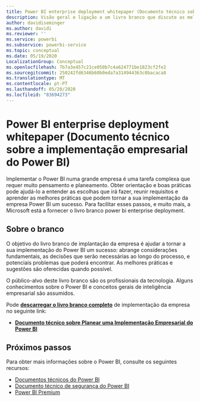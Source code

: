 ```yaml
---
title: Power BI enterprise deployment whitepaper (Documento técnico sobre a implementação empresarial do Power BI)
description: Visão geral e ligação a um livro branco que discute as melhores práticas para implementações de Power BI na empresa
author: davidiseminger
ms.author: davidi
ms.reviewer: ''
ms.service: powerbi
ms.subservice: powerbi-service
ms.topic: conceptual
ms.date: 05/19/2020
LocalizationGroup: Conceptual
ms.openlocfilehash: 7b7a3e457c21ce050b7c4a624771be1823cf2fe2
ms.sourcegitcommit: 250242fd6346b60b0eda7a314944363c0bacaca8
ms.translationtype: MT
ms.contentlocale: pt-PT
ms.lasthandoff: 05/20/2020
ms.locfileid: "83694273"
---
```

# <a name="power-bi-enterprise-deployment-whitepaper"></a>Power BI enterprise deployment whitepaper (Documento técnico sobre a implementação empresarial do Power BI)

Implementar o Power BI numa grande empresa é uma tarefa complexa que requer muito pensamento e planeamento. Obter orientação e boas práticas pode ajudá-lo a entender as escolhas que irá fazer, reunir requisitos e aprender as melhores práticas que podem tornar a sua implementação da empresa Power BI um sucesso. Para facilitar esses passos, e muito mais, a Microsoft está a fornecer o livro branco power bi enterprise deployment.

## <a name="about-the-whitepaper"></a>Sobre o branco
O objetivo do livro branco de implantação da empresa é ajudar a tornar a sua implementação do Power BI um sucesso: abrange considerações fundamentais, as decisões que serão necessárias ao longo do processo, e potenciais problemas que poderá encontrar. As melhores práticas e sugestões são oferecidas quando possível.

O público-alvo deste livro branco são os profissionais da tecnologia. Alguns conhecimentos sobre o Power BI e conceitos gerais de inteligência empresarial são assumidos.

Pode [**descarregar o livro branco completo**](https://aka.ms/PBIEnterpriseDeploymentWP) de implementação da empresa no seguinte link: 

* [**Documento técnico sobre Planear uma Implementação Empresarial do Power BI**](https://aka.ms/PBIEnterpriseDeploymentWP)

## <a name="next-steps"></a>Próximos passos

Para obter mais informações sobre o Power BI, consulte os seguintes recursos:

- [Documentos técnicos do Power BI](whitepapers.md)
- [Documento técnico de segurança do Power BI](whitepaper-powerbi-security.md)
- [Power BI Premium](https://aka.ms/pbipremiumwhitepaper)

